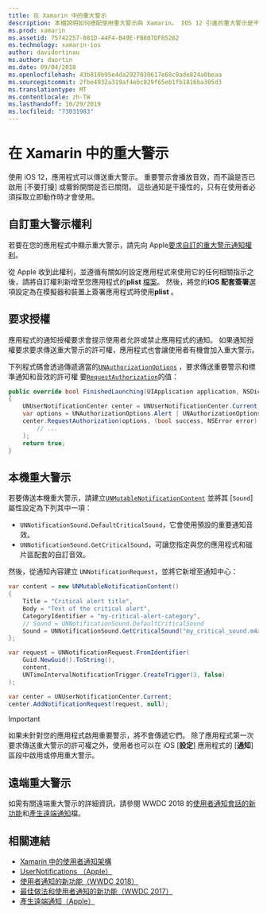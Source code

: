 ```yaml
---
title: 在 Xamarin 中的重大警示
description: 本檔說明如何搭配使用重大警示與 Xamarin。 IOS 12 引進的重大警示是干擾性通知，不論是否開啟或響鈴開關皆會播放音效。
ms.prod: xamarin
ms.assetid: 75742257-081D-44F4-B49E-FB807DF85262
ms.technology: xamarin-ios
author: davidortinau
ms.author: daortin
ms.date: 09/04/2018
ms.openlocfilehash: 43b810b95e4da2927030617e68c0ade824a0beaa
ms.sourcegitcommit: 2fbe4932a319af4ebc829f65eb1fb1816ba305d3
ms.translationtype: MT
ms.contentlocale: zh-TW
ms.lasthandoff: 10/29/2019
ms.locfileid: "73031983"
---
```

# <a name="critical-alerts-in-xamarinios"></a>在 Xamarin 中的重大警示

使用 iOS 12，應用程式可以傳送重大警示。 重要警示會播放音效，而不論是否已啟用 [不要打擾] 或響鈴開關是否已關閉。 這些通知是干擾性的，只有在使用者必須採取立即動作時才會使用。

## <a name="custom-critical-alert-entitlement"></a>自訂重大警示權利

若要在您的應用程式中顯示重大警示，請先向 Apple[要求自訂的重大警示通知權利](https://developer.apple.com/contact/request/notifications-critical-alerts-entitlement/)。

從 Apple 收到此權利，並遵循有關如何設定應用程式來使用它的任何相關指示之後，請將自訂權利新增至您應用程式的**plist** [檔案](~/ios/deploy-test/provisioning/entitlements.md)。 然後，將您的**iOS 配套簽署**選項設定為在模擬器和裝置上簽署應用程式時使用**plist** 。

## <a name="request-authorization"></a>要求授權

應用程式的通知授權要求會提示使用者允許或禁止應用程式的通知。 如果通知授權要求要求傳送重大警示的許可權，應用程式也會讓使用者有機會加入重大警示。

下列程式碼會透過傳遞適當的[`UNAuthorizationOptions`](xref:UserNotifications.UNAuthorizationOptions) ，要求傳送重要警示和標準通知和音效的許可權
要[`RequestAuthorization`](xref:UserNotifications.UNUserNotificationCenter.RequestAuthorization*)的值：

```csharp
public override bool FinishedLaunching(UIApplication application, NSDictionary launchOptions)
{
    UNUserNotificationCenter center = UNUserNotificationCenter.Current;
    var options = UNAuthorizationOptions.Alert | UNAuthorizationOptions.Sound | UNAuthorizationOptions.CriticalAlert;
    center.RequestAuthorization(options, (bool success, NSError error) => {
        // ...
    );
    return true;
}
```

## <a name="local-critical-alerts"></a>本機重大警示

若要傳送本機重大警示，請建立[`UNMutableNotificationContent`](xref:UserNotifications.UNMutableNotificationContent)
並將其 [`Sound`] 屬性設定為下列其中一項：

- `UNNotificationSound.DefaultCriticalSound`，它會使用預設的重要通知音效。
- `UNNotificationSound.GetCriticalSound`，可讓您指定與您的應用程式和磁片區配套的自訂音效。

然後，從通知內容建立 `UNNotificationRequest`，並將它新增至通知中心：

```csharp
var content = new UNMutableNotificationContent()
{
    Title = "Critical alert title",
    Body = "Text of the critical alert",
    CategoryIdentifier = "my-critical-alert-category",
    // Sound = UNNotificationSound.DefaultCriticalSound
    Sound = UNNotificationSound.GetCriticalSound("my_critical_sound.m4a", 1.0f)
};

var request = UNNotificationRequest.FromIdentifier(
    Guid.NewGuid().ToString(),
    content,
    UNTimeIntervalNotificationTrigger.CreateTrigger(3, false)
);

var center = UNUserNotificationCenter.Current;
center.AddNotificationRequest(request, null);
```

> [!IMPORTANT]
> 如果未針對您的應用程式啟用重要警示，將不會傳遞它們。 除了應用程式第一次要求傳送重大警示的許可權之外，使用者也可以在 iOS [**設定**] 應用程式的 [**通知**] 區段中啟用或停用重大警示。

## <a name="remote-critical-alerts"></a>遠端重大警示

如需有關遠端重大警示的詳細資訊，請參閱 WWDC 2018 的[使用者通知會話的新功能](https://developer.apple.com/videos/play/wwdc2018/710/)和[產生遠端通知](https://developer.apple.com/documentation/usernotifications/setting_up_a_remote_notification_server/generating_a_remote_notification)檔。

## <a name="related-links"></a>相關連結

- [Xamarin 中的使用者通知架構](~/ios/platform/user-notifications/index.md)
- [UserNotifications （Apple）](https://developer.apple.com/documentation/usernotifications?language=objc)
- [使用者通知的新功能（WWDC 2018）](https://developer.apple.com/videos/play/wwdc2018/710/)
- [最佳做法和使用者通知的新功能（WWDC 2017）](https://developer.apple.com/videos/play/wwdc2017/708/)
- [產生遠端通知（Apple）](https://developer.apple.com/documentation/usernotifications/setting_up_a_remote_notification_server/generating_a_remote_notification)
